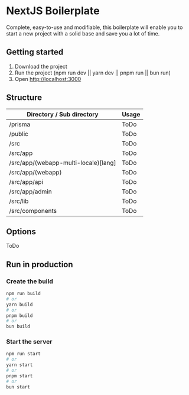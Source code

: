 # NextJS Boilerplate

Complete, easy-to-use and modifiable, this boilerplate will enable you to start a new project with a solid base and save you a lot of time.

## Getting started

1. Download the project
2. Run the project (npm run dev || yarn dev || pnpm run || bun run)
3. Open [http://localhost:3000](http://localhost:3000)

## Structure

| Directory / Sub directory             | Usage |
|---------------------------------------|-------|
| /prisma                               | ToDo  |
| /public                               | ToDo  |
| /src                                  | ToDo  |
| /src/app                              | ToDo  |
| /src/app/(webapp-multi-locale)[lang]  | ToDo  |
| /src/app/(webapp)                     | ToDo  |
| /src/app/api                          | ToDo  |
| /src/app/admin                        | ToDo  |
| /src/lib                              | ToDo  |
| /src/components                       | ToDo  |

## Options

ToDo

## Run in production

### Create the build

```bash
npm run build
# or
yarn build
# or
pnpm build
# or
bun build
```

### Start the server

```bash
npm run start
# or
yarn start
# or
pnpm start
# or
bun start
```
